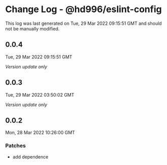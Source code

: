 # Change Log - @hd996/eslint-config

This log was last generated on Tue, 29 Mar 2022 09:15:51 GMT and should not be manually modified.

## 0.0.4
Tue, 29 Mar 2022 09:15:51 GMT

_Version update only_

## 0.0.3
Tue, 29 Mar 2022 03:50:02 GMT

_Version update only_

## 0.0.2
Mon, 28 Mar 2022 10:26:00 GMT

### Patches

- add dependence

